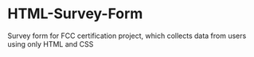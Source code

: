 # HTML-Survey-Form
 Survey form for FCC certification project, which collects data from users using only HTML and CSS
